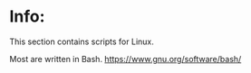 
 
 # Info:

This section contains scripts for Linux.

Most are written in Bash. https://www.gnu.org/software/bash/

